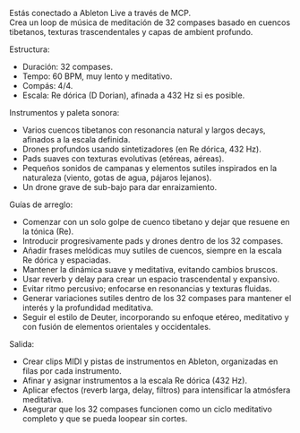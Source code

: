 Estás conectado a Ableton Live a través de MCP.  
Crea un loop de música de meditación de 32 compases basado en cuencos tibetanos, texturas trascendentales y capas de ambient profundo.  

Estructura:
- Duración: 32 compases.  
- Tempo: 60 BPM, muy lento y meditativo.  
- Compás: 4/4.  
- Escala: Re dórica (D Dorian), afinada a 432 Hz si es posible.  

Instrumentos y paleta sonora:
- Varios cuencos tibetanos con resonancia natural y largos decays, afinados a la escala definida.  
- Drones profundos usando sintetizadores (en Re dórica, 432 Hz).  
- Pads suaves con texturas evolutivas (etéreas, aéreas).  
- Pequeños sonidos de campanas y elementos sutiles inspirados en la naturaleza (viento, gotas de agua, pájaros lejanos).  
- Un drone grave de sub-bajo para dar enraizamiento.  

Guías de arreglo:
- Comenzar con un solo golpe de cuenco tibetano y dejar que resuene en la tónica (Re).  
- Introducir progresivamente pads y drones dentro de los 32 compases.  
- Añadir frases melódicas muy sutiles de cuencos, siempre en la escala Re dórica y espaciadas.  
- Mantener la dinámica suave y meditativa, evitando cambios bruscos.  
- Usar reverb y delay para crear un espacio trascendental y expansivo.  
- Evitar ritmo percusivo; enfocarse en resonancias y texturas fluidas.  
- Generar variaciones sutiles dentro de los 32 compases para mantener el interés y la profundidad meditativa.  
- Seguir el estilo de Deuter, incorporando su enfoque etéreo, meditativo y con fusión de elementos orientales y occidentales.  

Salida:
- Crear clips MIDI y pistas de instrumentos en Ableton, organizadas en filas por cada instrumento.  
- Afinar y asignar instrumentos a la escala Re dórica (432 Hz).  
- Aplicar efectos (reverb larga, delay, filtros) para intensificar la atmósfera meditativa.  
- Asegurar que los 32 compases funcionen como un ciclo meditativo completo y que se pueda loopear sin cortes.  